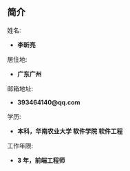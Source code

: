 ## 简介

姓名:

* __李昕亮__

居住地:

* __广东广州__

邮箱地址:

* __393464140@qq.com__

学历:

* __本科，华南农业大学 软件学院 软件工程__

工作年限:

* __3 年，前端工程师__
